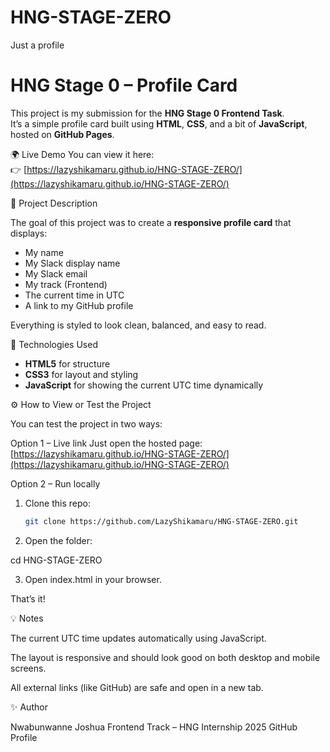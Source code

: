 # HNG-STAGE-ZERO
Just a profile
# HNG Stage 0 – Profile Card

This project is my submission for the **HNG Stage 0 Frontend Task**.  
It’s a simple profile card built using **HTML**, **CSS**, and a bit of **JavaScript**, hosted on **GitHub Pages**.



🌍 Live Demo
You can view it here:  
👉 [https://lazyshikamaru.github.io/HNG-STAGE-ZERO/](https://lazyshikamaru.github.io/HNG-STAGE-ZERO/)



 🧱 Project Description

The goal of this project was to create a **responsive profile card** that displays:
- My name  
- My Slack display name  
- My Slack email  
- My track (Frontend)  
- The current time in UTC  
- A link to my GitHub profile  

Everything is styled to look clean, balanced, and easy to read.


 🧩 Technologies Used
- **HTML5** for structure  
- **CSS3** for layout and styling  
- **JavaScript** for showing the current UTC time dynamically  



⚙️ How to View or Test the Project

You can test the project in two ways:

Option 1 – Live link
Just open the hosted page:  
[https://lazyshikamaru.github.io/HNG-STAGE-ZERO/](https://lazyshikamaru.github.io/HNG-STAGE-ZERO/)

Option 2 – Run locally
1. Clone this repo:
   ```bash
   git clone https://github.com/LazyShikamaru/HNG-STAGE-ZERO.git

2. Open the folder:

cd HNG-STAGE-ZERO


3. Open index.html in your browser.


That’s it!


💡 Notes

The current UTC time updates automatically using JavaScript.

The layout is responsive and should look good on both desktop and mobile screens.

All external links (like GitHub) are safe and open in a new tab.



✨ Author

Nwabunwanne Joshua
Frontend Track – HNG Internship 2025
GitHub Profile
